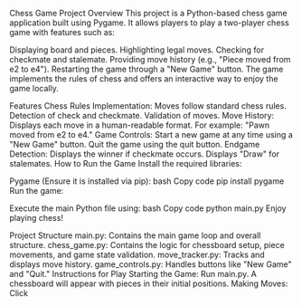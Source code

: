 Chess Game Project
Overview
This project is a Python-based chess game application built using Pygame. It allows players to play a two-player chess game with features such as:

Displaying board and pieces.
Highlighting legal moves.
Checking for checkmate and stalemate.
Providing move history (e.g., "Piece moved from e2 to e4").
Restarting the game through a "New Game" button.
The game implements the rules of chess and offers an interactive way to enjoy the game locally.

Features
Chess Rules Implementation:
Moves follow standard chess rules.
Detection of check and checkmate.
Validation of moves.
Move History:
Displays each move in a human-readable format.
For example: "Pawn moved from e2 to e4."
Game Controls:
Start a new game at any time using a "New Game" button.
Quit the game using the quit button.
Endgame Detection:
Displays the winner if checkmate occurs.
Displays "Draw" for stalemates.
How to Run the Game
Install the required libraries:

Pygame (Ensure it is installed via pip):
bash
Copy code
pip install pygame
Run the game:

Execute the main Python file using:
bash
Copy code
python main.py
Enjoy playing chess!

Project Structure
main.py: Contains the main game loop and overall structure.
chess_game.py: Contains the logic for chessboard setup, piece movements, and game state validation.
move_tracker.py: Tracks and displays move history.
game_controls.py: Handles buttons like "New Game" and "Quit."
Instructions for Play
Starting the Game:
Run main.py.
A chessboard will appear with pieces in their initial positions.
Making Moves:
Click





